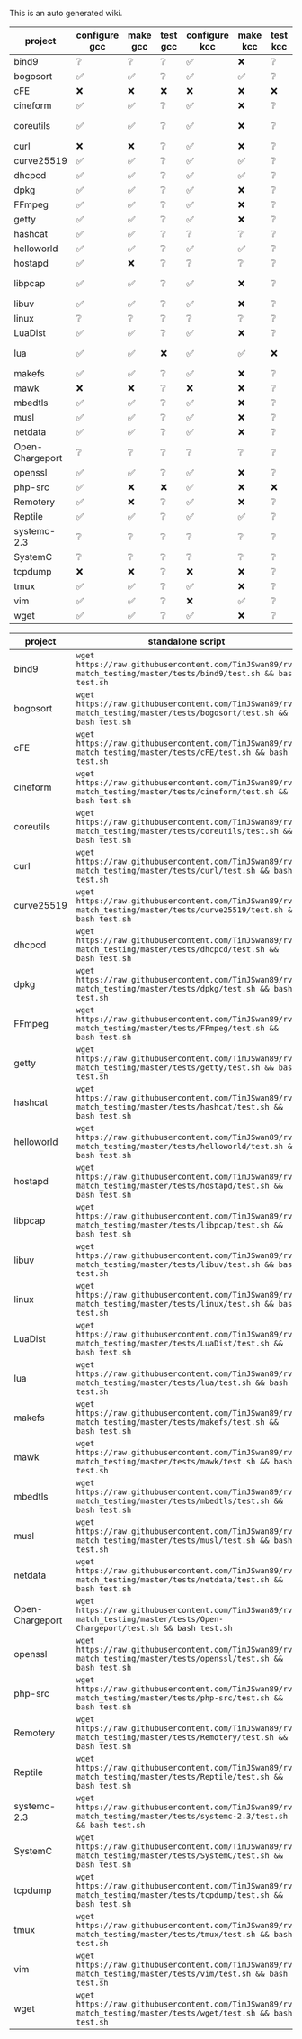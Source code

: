 This is an auto generated wiki.
  
| project | configure gcc | make gcc | test gcc | configure kcc | make kcc | test kcc | open issues | closed issues | 
| --- | --- | --- | --- | --- | --- | --- | --- | --- |
| bind9 | :grey_question: | :grey_question: | :grey_question: | :white_check_mark: | :x: | :grey_question: | [548](https://github.com/runtimeverification/rv-match/issues/548)  |  |
| bogosort | :white_check_mark: | :white_check_mark: | :grey_question: | :white_check_mark: | :white_check_mark: | :grey_question: |  | [583](https://github.com/runtimeverification/rv-match/issues/583)  |
| cFE | :x: | :x: | :x: | :x: | :x: | :x: |  | [125](https://github.com/runtimeverification/rv-match/issues/125)  |
| cineform | :white_check_mark: | :white_check_mark: | :grey_question: | :white_check_mark: | :x: | :grey_question: | [546](https://github.com/runtimeverification/rv-match/issues/546)  |  |
| coreutils | :white_check_mark: | :white_check_mark: | :grey_question: | :white_check_mark: | :x: | :grey_question: | [559](https://github.com/runtimeverification/rv-match/issues/559) [570](https://github.com/runtimeverification/rv-match/issues/570)  | [561](https://github.com/runtimeverification/rv-match/issues/561)  |
| curl | :x: | :x: | :grey_question: | :white_check_mark: | :x: | :grey_question: | [579](https://github.com/runtimeverification/rv-match/issues/579)  |  |
| curve25519 | :white_check_mark: | :white_check_mark: | :grey_question: | :white_check_mark: | :white_check_mark: | :grey_question: |  | [590](https://github.com/runtimeverification/rv-match/issues/590)  |
| dhcpcd | :white_check_mark: | :white_check_mark: | :grey_question: | :white_check_mark: | :white_check_mark: | :grey_question: | [589](https://github.com/runtimeverification/rv-match/issues/589)  |  |
| dpkg | :white_check_mark: | :white_check_mark: | :grey_question: | :white_check_mark: | :x: | :grey_question: | [613](https://github.com/runtimeverification/rv-match/issues/613)  | [594](https://github.com/runtimeverification/rv-match/issues/594)  |
| FFmpeg | :white_check_mark: | :white_check_mark: | :grey_question: | :white_check_mark: | :x: | :grey_question: |  | [541](https://github.com/runtimeverification/rv-match/issues/541)  |
| getty | :white_check_mark: | :white_check_mark: | :grey_question: | :white_check_mark: | :x: | :grey_question: | [597](https://github.com/runtimeverification/rv-match/issues/597)  |  |
| hashcat | :white_check_mark: | :white_check_mark: | :grey_question: | :grey_question: | :grey_question: | :grey_question: |  | [564](https://github.com/runtimeverification/rv-match/issues/564)  |
| helloworld | :white_check_mark: | :white_check_mark: | :grey_question: | :white_check_mark: | :white_check_mark: | :grey_question: |  |  |
| hostapd | :white_check_mark: | :x: | :grey_question: | :grey_question: | :grey_question: | :grey_question: | [587](https://github.com/runtimeverification/rv-match/issues/587)  |  |
| libpcap | :white_check_mark: | :white_check_mark: | :grey_question: | :white_check_mark: | :x: | :grey_question: | [263](https://github.com/runtimeverification/rv-match/issues/263) [293](https://github.com/runtimeverification/rv-match/issues/293)  |  |
| libuv | :white_check_mark: | :white_check_mark: | :grey_question: | :white_check_mark: | :x: | :grey_question: | [555](https://github.com/runtimeverification/rv-match/issues/555)  |  |
| linux | :grey_question: | :grey_question: | :grey_question: | :grey_question: | :grey_question: | :grey_question: |  | [10](https://github.com/runtimeverification/rv-match/issues/10)  |
| LuaDist | :white_check_mark: | :white_check_mark: | :grey_question: | :white_check_mark: | :x: | :grey_question: | [600](https://github.com/runtimeverification/rv-match/issues/600)  |  |
| lua | :white_check_mark: | :white_check_mark: | :x: | :white_check_mark: | :white_check_mark: | :x: | [601](https://github.com/runtimeverification/rv-match/issues/601) [600](https://github.com/runtimeverification/rv-match/issues/600)  |  |
| makefs | :white_check_mark: | :white_check_mark: | :grey_question: | :white_check_mark: | :x: | :grey_question: | [586](https://github.com/runtimeverification/rv-match/issues/586)  |  |
| mawk | :x: | :x: | :grey_question: | :x: | :x: | :grey_question: | [588](https://github.com/runtimeverification/rv-match/issues/588)  |  |
| mbedtls | :white_check_mark: | :white_check_mark: | :grey_question: | :white_check_mark: | :x: | :grey_question: | [558](https://github.com/runtimeverification/rv-match/issues/558)  | [550](https://github.com/runtimeverification/rv-match/issues/550)  |
| musl | :white_check_mark: | :white_check_mark: | :grey_question: | :white_check_mark: | :x: | :grey_question: | [596](https://github.com/runtimeverification/rv-match/issues/596)  |  |
| netdata | :white_check_mark: | :white_check_mark: | :grey_question: | :white_check_mark: | :x: | :grey_question: | [544](https://github.com/runtimeverification/rv-match/issues/544)  |  |
| Open-Chargeport | :grey_question: | :grey_question: | :grey_question: | :grey_question: | :grey_question: | :grey_question: |  |  |
| openssl | :white_check_mark: | :white_check_mark: | :grey_question: | :white_check_mark: | :x: | :grey_question: | [547](https://github.com/runtimeverification/rv-match/issues/547)  |  |
| php-src | :white_check_mark: | :x: | :x: | :white_check_mark: | :x: | :x: |  |  |
| Remotery | :white_check_mark: | :x: | :grey_question: | :white_check_mark: | :x: | :grey_question: | [571](https://github.com/runtimeverification/rv-match/issues/571)  |  |
| Reptile | :white_check_mark: | :white_check_mark: | :grey_question: | :white_check_mark: | :white_check_mark: | :grey_question: |  | [572](https://github.com/runtimeverification/rv-match/issues/572)  |
| systemc-2.3 | :grey_question: | :grey_question: | :grey_question: | :grey_question: | :grey_question: | :grey_question: |  |  |
| SystemC | :grey_question: | :grey_question: | :grey_question: | :grey_question: | :grey_question: | :grey_question: |  |  |
| tcpdump | :x: | :x: | :grey_question: | :x: | :x: | :grey_question: | [293](https://github.com/runtimeverification/rv-match/issues/293)  |  |
| tmux | :white_check_mark: | :white_check_mark: | :grey_question: | :white_check_mark: | :x: | :grey_question: | [574](https://github.com/runtimeverification/rv-match/issues/574)  | [552](https://github.com/runtimeverification/rv-match/issues/552)  |
| vim | :white_check_mark: | :white_check_mark: | :grey_question: | :x: | :white_check_mark: | :grey_question: | [585](https://github.com/runtimeverification/rv-match/issues/585)  |  |
| wget | :white_check_mark: | :white_check_mark: | :grey_question: | :white_check_mark: | :x: | :grey_question: | [580](https://github.com/runtimeverification/rv-match/issues/580)  |  |
  
| project | standalone script |  
| --- | --- |  
| bind9 | `wget https://raw.githubusercontent.com/TimJSwan89/rv-match_testing/master/tests/bind9/test.sh && bash test.sh` |
| bogosort | `wget https://raw.githubusercontent.com/TimJSwan89/rv-match_testing/master/tests/bogosort/test.sh && bash test.sh` |
| cFE | `wget https://raw.githubusercontent.com/TimJSwan89/rv-match_testing/master/tests/cFE/test.sh && bash test.sh` |
| cineform | `wget https://raw.githubusercontent.com/TimJSwan89/rv-match_testing/master/tests/cineform/test.sh && bash test.sh` |
| coreutils | `wget https://raw.githubusercontent.com/TimJSwan89/rv-match_testing/master/tests/coreutils/test.sh && bash test.sh` |
| curl | `wget https://raw.githubusercontent.com/TimJSwan89/rv-match_testing/master/tests/curl/test.sh && bash test.sh` |
| curve25519 | `wget https://raw.githubusercontent.com/TimJSwan89/rv-match_testing/master/tests/curve25519/test.sh && bash test.sh` |
| dhcpcd | `wget https://raw.githubusercontent.com/TimJSwan89/rv-match_testing/master/tests/dhcpcd/test.sh && bash test.sh` |
| dpkg | `wget https://raw.githubusercontent.com/TimJSwan89/rv-match_testing/master/tests/dpkg/test.sh && bash test.sh` |
| FFmpeg | `wget https://raw.githubusercontent.com/TimJSwan89/rv-match_testing/master/tests/FFmpeg/test.sh && bash test.sh` |
| getty | `wget https://raw.githubusercontent.com/TimJSwan89/rv-match_testing/master/tests/getty/test.sh && bash test.sh` |
| hashcat | `wget https://raw.githubusercontent.com/TimJSwan89/rv-match_testing/master/tests/hashcat/test.sh && bash test.sh` |
| helloworld | `wget https://raw.githubusercontent.com/TimJSwan89/rv-match_testing/master/tests/helloworld/test.sh && bash test.sh` |
| hostapd | `wget https://raw.githubusercontent.com/TimJSwan89/rv-match_testing/master/tests/hostapd/test.sh && bash test.sh` |
| libpcap | `wget https://raw.githubusercontent.com/TimJSwan89/rv-match_testing/master/tests/libpcap/test.sh && bash test.sh` |
| libuv | `wget https://raw.githubusercontent.com/TimJSwan89/rv-match_testing/master/tests/libuv/test.sh && bash test.sh` |
| linux | `wget https://raw.githubusercontent.com/TimJSwan89/rv-match_testing/master/tests/linux/test.sh && bash test.sh` |
| LuaDist | `wget https://raw.githubusercontent.com/TimJSwan89/rv-match_testing/master/tests/LuaDist/test.sh && bash test.sh` |
| lua | `wget https://raw.githubusercontent.com/TimJSwan89/rv-match_testing/master/tests/lua/test.sh && bash test.sh` |
| makefs | `wget https://raw.githubusercontent.com/TimJSwan89/rv-match_testing/master/tests/makefs/test.sh && bash test.sh` |
| mawk | `wget https://raw.githubusercontent.com/TimJSwan89/rv-match_testing/master/tests/mawk/test.sh && bash test.sh` |
| mbedtls | `wget https://raw.githubusercontent.com/TimJSwan89/rv-match_testing/master/tests/mbedtls/test.sh && bash test.sh` |
| musl | `wget https://raw.githubusercontent.com/TimJSwan89/rv-match_testing/master/tests/musl/test.sh && bash test.sh` |
| netdata | `wget https://raw.githubusercontent.com/TimJSwan89/rv-match_testing/master/tests/netdata/test.sh && bash test.sh` |
| Open-Chargeport | `wget https://raw.githubusercontent.com/TimJSwan89/rv-match_testing/master/tests/Open-Chargeport/test.sh && bash test.sh` |
| openssl | `wget https://raw.githubusercontent.com/TimJSwan89/rv-match_testing/master/tests/openssl/test.sh && bash test.sh` |
| php-src | `wget https://raw.githubusercontent.com/TimJSwan89/rv-match_testing/master/tests/php-src/test.sh && bash test.sh` |
| Remotery | `wget https://raw.githubusercontent.com/TimJSwan89/rv-match_testing/master/tests/Remotery/test.sh && bash test.sh` |
| Reptile | `wget https://raw.githubusercontent.com/TimJSwan89/rv-match_testing/master/tests/Reptile/test.sh && bash test.sh` |
| systemc-2.3 | `wget https://raw.githubusercontent.com/TimJSwan89/rv-match_testing/master/tests/systemc-2.3/test.sh && bash test.sh` |
| SystemC | `wget https://raw.githubusercontent.com/TimJSwan89/rv-match_testing/master/tests/SystemC/test.sh && bash test.sh` |
| tcpdump | `wget https://raw.githubusercontent.com/TimJSwan89/rv-match_testing/master/tests/tcpdump/test.sh && bash test.sh` |
| tmux | `wget https://raw.githubusercontent.com/TimJSwan89/rv-match_testing/master/tests/tmux/test.sh && bash test.sh` |
| vim | `wget https://raw.githubusercontent.com/TimJSwan89/rv-match_testing/master/tests/vim/test.sh && bash test.sh` |
| wget | `wget https://raw.githubusercontent.com/TimJSwan89/rv-match_testing/master/tests/wget/test.sh && bash test.sh` |
